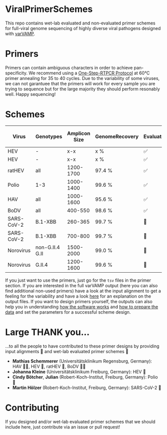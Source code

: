 # ViralPrimerSchemes
This repo contains wet-lab evaluated and non-evaluated primer schemes for full-viral genome sequencing of highly diverse viral pathogens designed with [varVAMP](https://github.com/jonas-fuchs/varVAMP).

# Primers
Primers can contain ambiguous characters in order to achieve pan-specificity. We recommend using a [One-Step-RTPCR Protocol](https://github.com/jonas-fuchs/varVAMP/blob/master/docs/wet_lab_protocol.md) at 60°C primer annealing for 35 to 40 cycles. Due to the variability of some viruses, we can not garantuee that the primers will work for every sample you are trying to sequence but for the large majority they should perform resonably well. Happy sequencing!

# Schemes

| Virus      | Genotypes       | Amplicon Size | GenomeRecovery | Evaluated             | Primers                                      | Input alignment                         | Full varVAMP output                 |
|------------|-----------------|---------------|----------------|-----------------------|----------------------------------------------|-----------------------------------------|-------------------------------------|
| HEV        | -               | x-x           | x %            | :white_check_mark:    | [tsv](varvamp_data/x/primers.tsv)            | [aln](input_alignments/x.aln)           | [output](varvamp_data/x)            |
| HEV        | -               | x-x           | x %            | :white_check_mark:    | [tsv](varvamp_data/x/primers.tsv)            | [aln](input_alignments/x.aln)           | [output](varvamp_data/x)            |
| ratHEV     | all             | 1200-1700     | 97.4 %         | :white_check_mark:    | [tsv](varvamp_data/ratHEV/primers.tsv)       | [aln](input_alignments/rat_HEV.aln)     | [output](varvamp_data/ratHEV)       |
| Polio      | 1-3             | 1000-1400     | 99.6 %         | :white_check_mark:    | [tsv](varvamp_data/Polio/primers.tsv)        | [aln](input_alignments/polio1-3.aln)    | [output](varvamp_data/Polio)        |
| HAV        | all             | 1000-1600     | 95.6 %         | :white_check_mark:    | [tsv](varvamp_data/HAV/primers.tsv)          | [aln](input_alignments/HAV.aln)         | [output](varvamp_data/HAV)          |
| BoDV       | all             | 400-550       | 98.6 %         | :white_check_mark:    | [tsv](varvamp_data/BoDV/primers.tsv)         | [aln](input_alignments/BoDV.aln)        | [output](varvamp_data/BoDV)         |
| SARS-CoV-2 | B.1-XBB         | 260-365       | 99.7 %         | :black_square_button: | [tsv](varvamp_data/SARS-CoV-2_1/primers.tsv) | [aln](input_alignments/SARS-CoV-2.aln)  | [output](varvamp_data/SARS-CoV-2_1) |
| SARS-CoV-2 | B.1-XBB         | 700-800       | 99.7 %         | :black_square_button: | [tsv](varvamp_data/SARS-CoV-2_2/primers.tsv) | [aln](input_alignments/SARS-CoV-2.aln)  | [output](varvamp_data/SARS-CoV-2_2) |
| Norovirus  | non-G.II.4 G.II | 1500-2000     | 99.0 %         | :black_square_button: | [tsv](varvamp_data/Norovirus_1/primers.tsv)  | [aln](input_alignments/Norovirus_1.aln) | [output](varvamp_data/Norovirus_1)  |
| Norovirus  | G.II.4          | 1200-1600     | 99.6 %         | :black_square_button: | [tsv](varvamp_data/Norovirus_2/primers.tsv)  | [aln](input_alignments/Norovirus_2.aln) | [output](varvamp_data/Norovirus_2)  |

If you just want to use the primers, just go for the `tsv` files in the primer section. If you are interested in the full varVAMP output (here you can also find additional non-used primers) have a look at the input alignment to get a feeling for the variability and have a look [here](https://github.com/jonas-fuchs/varVAMP/blob/master/docs/output.md) for an explanation on the output files. If you want to design primers yourself, the outputs can also help you in understanding [how the software works](https://github.com/jonas-fuchs/varVAMP/blob/master/docs/how_varvamp_works.md) and [how to prepare the data](https://github.com/jonas-fuchs/varVAMP/blob/master/docs/preparing_the_data.md) and set the parameters for a successful scheme design.


# Large THANK you...

...to all the people to have contributed to these primer designs by providing input alignments :beer: and wet-lab evaluated primer schemes :pizza:

- **Mathias Schemmerer** (Universitätsklinikum Regensburg, Germany): HAV :beer::pizza:, HEV :beer:, ratHEV :beer:, BoDV :beer::pizza:
- **Johanna Kleine** (Universitätsklinikum Freiburg, Germany): HEV 🍕
- **Cindy Bötcher**, **Julian** (Robert-Koch-Institut, Freiburg, Germany): Polio :pizza:
- **Martin Hölzer** (Robert-Koch-Institut, Freiburg, Germany): SARS-CoV-2 :beer:


# Contributing

If you designed and/or wet-lab evaluated primer schemes that we should include here, just contribute via an issue or pull request!






